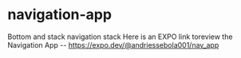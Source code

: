 # navigation-app
Bottom and stack navigation stack 
Here is an EXPO link toreview the Navigation App -- https://expo.dev/@andriessebola001/nav_app
